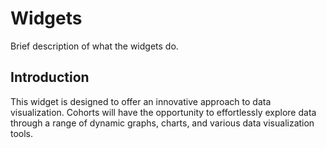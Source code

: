 # Widgets

Brief description of what the widgets do.

## Introduction

This widget is designed to offer an innovative approach to data visualization. Cohorts will have the opportunity to effortlessly explore data through a range of  dynamic graphs, charts, and various data visualization tools.



